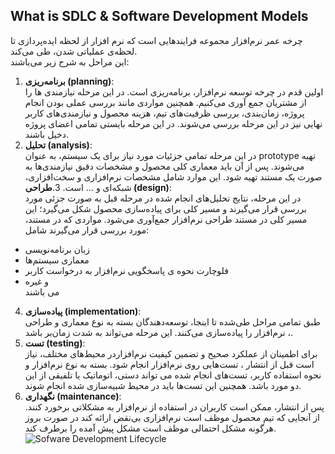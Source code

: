 ## What is SDLC & Software Development Models
<p> چرخه عمر نرم‌افزار مجموعه فرایندهایی است که نرم افزار از لحظه ایده‌پردازی تا لحظه‌ی عملیاتی شدن، طی می‌کند. <br>
این مراحل به شرح زیر می‌باشند:
  
1. **برنامه‌ریزی (planning)**: <br> اولین قدم در چرخه توسعه نرم‌افزار، برنامه‌ریزی است. در این مرحله نیازمندی ها را از مشتریان جمع آوری می‌کنیم. همچنین مواردی مانند بررسی عملی بودن انجام پروژه، زمان‌بندی، بررسی ظرفیت‌های تیم، هزینه محصول و نیازمندی‌های کاربر نهایی نیز در این مرحله بررسی می‌شوند. در این مرحله بایستی تمامی اعضای  پروژه دخیل باشند.
2. **تحلیل (analysis)**: <br> در این مرحله تمامی جزئیات مورد نیاز برای یک سیستم، به عنوان prototype تهیه می‌شوند. پس از آن  باید معماری کلی محصول و مشخصات دقیق نیازمندی‌ها به صورت یک مستند تهیه شود. این موارد شامل مشخصات نرم‌افزاری و سخت‌افزاری، شبکه‌ای و … است.
3.**طراحی (design)**: <br> در این مرحله، نتایج تحلیل‌های انجام شده در مرحله قبل به صورت جزئی‌ مورد بررسی قرار می‌گیرند و مسیر کلی برای پیاده‌سازی محصول شکل می‌گیرد؛ این مسیر کلی در مستند طراحی نرم‌افزار جمع‌آوری می‌شود. مواردی که در مستند، مورد بررسی قرار می‌گیرند شامل:
  
- زبان برنامه‌نویسی
- معماری سیستم‌ها
- فلوچارت نحوه ی پاسخگویی نرم‌افزار به درخواست کاربر
- و غیره <br>
  می باشند
4. **پیاده‌سازی (implementation)**: <br>
طبق تمامی مراحل طی‌شده تا اینجا، توسعه‌دهندگان بسته به نوع معماری و طراحی ، نرم‌افزار را پیاده‌سازی می‌کنند. این مرحله می‌تواند به شدت زمان‌بر باشد.
5. **تست (testing)**: <br>
برای اطمینان از عملکرد صحیح و تضمین کیفیت نرم‌افزاردر محیط‌های مختلف، نیاز است قبل از انتشار ، تست‌هایی روی نرم‌افزار انجام شود. بسته به نوع نرم‌افزار  و نحوه استفاده کاربر،  تست‌های انجام شده می تواند دستی، اتوماتیک یا تلفیقی از این دو مورد باشد. همچنین این تست‌ها باید در محیط شبیه‌سازی شده انجام شوند.
6. **نگهداری (maintenance)**: <br>
پس از انتشار، ممکن است کاربران در استفاده از نرم‌افزار به مشکلاتی برخورد کنند. از آنجایی که تیم محصول موظف است نرم‌افزاری  بی‌نقض ارائه کند در صورت بروز هرگونه مشکل احتمالی موظف است مشکل پیش آمده را برطرف کند. <br>
![Sofware Development Lifecycle](https://www.google.com/url?sa=i&url=https%3A%2F%2Fwww.weetechsolution.com%2Fblog%2Fsoftware-development-life-cycle&psig=AOvVaw0cLM5mfSId2V2XQLWhtNkO&ust=1695281903865000&source=images&cd=vfe&opi=89978449&ved=0CBAQjRxqGAoTCKjXp9nXuIEDFQAAAAAdAAAAABCOAQ) <br>







